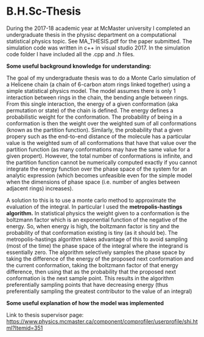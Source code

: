 # B.H.Sc-Thesis
During the 2017-18 academic year at McMaster university I completed an undergraduate thesis in the physisc department on a computational statistical physics topic. See MA_THESIS.pdf for the paper submitted. The simulation code was written in c++ in visual studio 2017. In the simulation code folder I have included all the .cpp and .h files.


**Some useful background knowledge for understanding:**

The goal of my undergraduate thesis was to do a Monte Carlo simulation of a Helicene chain (a chain of 6-carbon atom rings linked together) using a simple statistical physics model. The model assumes there is only 1 interaction between rings in the chain, the bending angle between rings. From this single interaction, the energy of a given conformation (aka permutation or state) of the chain is defined. The energy defines a probabilistic weight for the conformation. The probability of being in a conformation is then the weight over the weighted sum of all conformations (known as the partition function). Similarly, the probability that a given propery such as the end-to-end distance of the molecule has a particular value is the weighted sum of all conformations that have that value over the partition function (as many conformations may have the same value for a given propert). However, the total number of conformations is infinite, and the partition function cannot be numerically computed exactly if you cannot integrate the energy function over the phase space of the system for an analytic expression (which becomes unfeasible even for the simple model when the dimensions of phase space (i.e. number of angles between adjacent rings) increases).

A solution to this is to use a monte carlo method to approximate the evaluation of the integral. In particular I used the **metropolis-hastings algorithm.** In statistical physics the weight given to a conformation is the boltzmann factor which is an exponential function of the negative of the energy. So, when energy is high, the boltzmann factor is tiny and the probability of that conformation existing is tiny (as it should be). The metropolis-hastings algorithm takes advantage of this to avoid sampling (most of the time) the phase space of the integral where the integrand is essentially zero. The algorithm selectively samples the phase space by taking the difference of the energy of the proposed next conformation and the current conformation, taking the boltzmann factor of that energy difference, then using that as the probability that the proposed next conformation is the next sample point. This results in the algorithm preferentially sampling points that have decreasing energy (thus preferentially sampling the greatest contributor to the value of an integral)


**Some useful explanation of how the model was implemented**







Link to thesis supervisor page: https://www.physics.mcmaster.ca/component/comprofiler/userprofile/shi.html?Itemid=351
